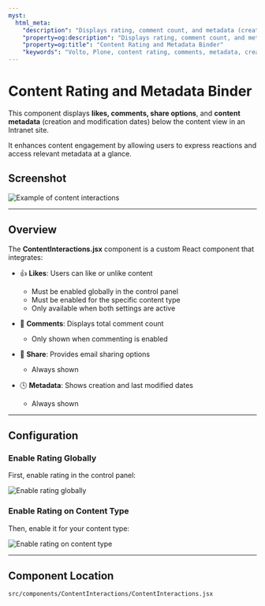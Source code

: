 ```yaml
---
myst:
  html_meta:
    "description": "Displays rating, comment count, and metadata (creation and modification dates) below the content view."
    "property=og:description": "Displays rating, comment count, and metadata (creation and modification dates) below the content view."
    "property=og:title": "Content Rating and Metadata Binder"
    "keywords": "Volto, Plone, content rating, comments, metadata, creation date, modification date"
---
```


# Content Rating and Metadata Binder

This component displays **likes, comments, share options**, and **content metadata** (creation and modification dates) below the content view in an Intranet site.

It enhances content engagement by allowing users to express reactions and access relevant metadata at a glance.

## Screenshot

![Example of content interactions](/_static/content-interactions.png)

---

## Overview

The **ContentInteractions.jsx** component is a custom React component that integrates:

- 👍 **Likes**: Users can like or unlike content
  - Must be enabled globally in the control panel
  - Must be enabled for the specific content type
  - Only available when both settings are active

- 💬 **Comments**: Displays total comment count
  - Only shown when commenting is enabled

- 🔗 **Share**: Provides email sharing options
  - Always shown

- 🕓 **Metadata**: Shows creation and last modified dates
  - Always shown

---

## Configuration

### Enable Rating Globally

First, enable rating in the control panel:

![Enable rating globally](/_static/globally-rating.png)

### Enable Rating on Content Type

Then, enable it for your content type:

![Enable rating on content type](/_static/content-rating.png)

---

## Component Location
```text
src/components/ContentInteractions/ContentInteractions.jsx
```